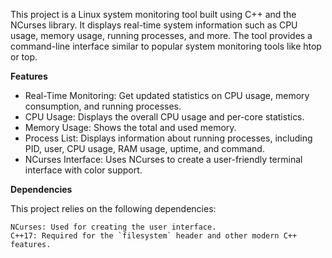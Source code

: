 This project is a Linux system monitoring tool built using C++ and the NCurses library. It displays real-time system information such as CPU usage, memory usage, running processes, and more. The tool provides a command-line interface similar to popular system monitoring tools like htop or top.


**Features**

* Real-Time Monitoring: Get updated statistics on CPU usage, memory consumption, and running processes.
* CPU Usage: Displays the overall CPU usage and per-core statistics.
* Memory Usage: Shows the total and used memory.
* Process List: Displays information about running processes, including PID, user, CPU usage, RAM usage, uptime, and command.
* NCurses Interface: Uses NCurses to create a user-friendly terminal interface with color support.

**Dependencies**

This project relies on the following dependencies:

    NCurses: Used for creating the user interface.
    C++17: Required for the `filesystem` header and other modern C++ features.
